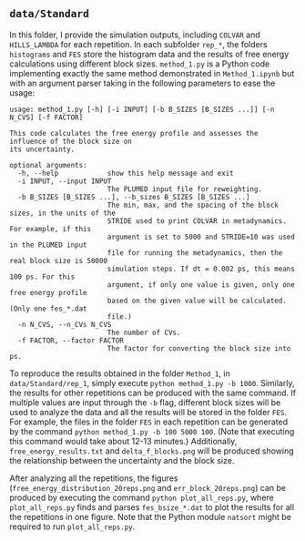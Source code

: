 ## `data/Standard`
In this folder, I provide the simulation outputs, including `COLVAR` and `HILLS_LAMBDA` for each repetition. In each subfolder `rep_*`, the folders `histograms` and `FES` store the histogram data and the results of free energy calculations using different block sizes. `method_1.py` is a Python code implementing exactly the same method demonstrated in `Method_1.ipynb` but with an argument parser taking in the following parameters to ease the usage:
```
usage: method_1.py [-h] [-i INPUT] [-b B_SIZES [B_SIZES ...]] [-n N_CVS] [-f FACTOR]

This code calculates the free energy profile and assesses the influence of the block size on
its uncertainty.

optional arguments:
  -h, --help            show this help message and exit
  -i INPUT, --input INPUT
                        The PLUMED input file for reweighting.
  -b B_SIZES [B_SIZES ...], --b_sizes B_SIZES [B_SIZES ...]
                        The min, max, and the spacing of the block sizes, in the units of the
                        STRIDE used to print COLVAR in metadynamics. For example, if this
                        argument is set to 5000 and STRIDE=10 was used in the PLUMED input
                        file for running the metadynamics, then the real block size is 50000
                        simulation steps. If dt = 0.002 ps, this means 100 ps. For this
                        argument, if only one value is given, only one free energy profile
                        based on the given value will be calculated. (Only one fes_*.dat
                        file.)
  -n N_CVS, --n_CVs N_CVS
                        The number of CVs.
  -f FACTOR, --factor FACTOR
                        The factor for converting the block size into ps.
```
To reproduce the results obtained in the folder `Method_1`, in `data/Standard/rep_1`, simply execute `python method_1.py -b 1000`. Similarly, the results for other repetitions can be produced with the same command. 
If multiple values are input through the `-b` flag, different block sizes will be used to analyze the data and all the results will be stored in the folder `FES`. For example, the files in the folder `FES` in each repetition can be generated by the command `python method_1.py -b 100 5000 100`. (Note that executing this command would take about 12-13 minutes.) Additionally, `free_energy_results.txt` and `delta_f_blocks.png` will be produced showing the relationship between the uncertainty and the block size. 

After analyzing all the repetitions, the figures (`free_energy_distribution_20reps.png` and `err_block_20reps.png`) can be produced by executing the command `python plot_all_reps.py`, where `plot_all_reps.py` finds and parses `fes_bsize_*.dat` to plot the results for all the repetitions in one figure. Note that the Python module `natsort` might be required to run `plot_all_reps.py`.
